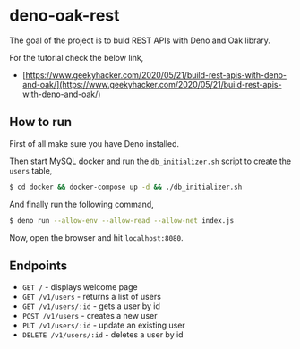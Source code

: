 # deno-oak-rest
The goal of the project is to buld REST APIs with Deno and Oak library.

For the tutorial check the below link,
- [https://www.geekyhacker.com/2020/05/21/build-rest-apis-with-deno-and-oak/](https://www.geekyhacker.com/2020/05/21/build-rest-apis-with-deno-and-oak/)

## How to run

First of all make sure you have Deno installed.

Then start MySQL docker and run the `db_initializer.sh` script to create the `users` table,

```bash
$ cd docker && docker-compose up -d && ./db_initializer.sh
```

And finally run the following command,

```bash
$ deno run --allow-env --allow-read --allow-net index.js
```

Now, open the browser and hit `localhost:8080`.

## Endpoints

- `GET /` - displays welcome page
- `GET /v1/users` - returns a list of users
- `GET /v1/users/:id` - gets a user by id
- `POST /v1/users` - creates a new user
- `PUT /v1/users/:id` - update an existing user
- `DELETE /v1/users/:id` - deletes a user by id